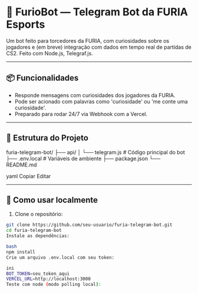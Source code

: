 # 🤖 FurioBot — Telegram Bot da FURIA Esports

Um bot feito para torcedores da FURIA, com curiosidades sobre os jogadores e (em breve) integração com dados em tempo real de partidas de CS2. Feito com Node.js, Telegraf.js.

---

## 📦 Funcionalidades

- Responde mensagens com curiosidades dos jogadores da FURIA.
- Pode ser acionado com palavras como 'curiosidade' ou 'me conte uma curiosidade'.
- Preparado para rodar 24/7 via Webhook com a Vercel.

---

## 📁 Estrutura do Projeto

furia-telegram-bot/
├── api/
│ └── telegram.js # Código principal do bot
├── .env.local # Variáveis de ambiente 
├── package.json
└── README.md

yaml
Copiar
Editar

---

## 🚀 Como usar localmente

1. Clone o repositório:

```bash
git clone https://github.com/seu-usuario/furia-telegram-bot.git
cd furia-telegram-bot
Instale as dependências:

bash
npm install
Crie um arquivo .env.local com seu token:

ini
BOT_TOKEN=seu_token_aqui
VERCEL_URL=http://localhost:3000
Teste com node (modo polling local):

